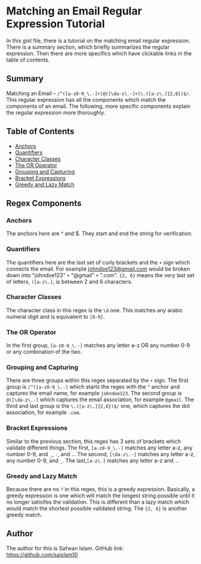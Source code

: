 # Matching an Email Regular Expression Tutorial

In this gist file, there is a tutorial on the matching email regular expression. There is a summary section, which briefly summarizes the regular expression. Then there are more specifics which have clickable links in the table of contents. 

## Summary

Matching an Email – `/^([a-z0-9_\.-]+)@([\da-z\.-]+)\.([a-z\.]{2,6})$/`. This regular expression has all the components which match the components of an email. The following, more specific components explain the regular expression more thoroughly.

## Table of Contents

- [Anchors](#anchors)
- [Quantifiers](#quantifiers)
- [Character Classes](#character-classes)
- [The OR Operator](#the-or-operator)
- [Grouping and Capturing](#grouping-and-capturing)
- [Bracket Expressions](#bracket-expressions)
- [Greedy and Lazy Match](#greedy-and-lazy-match)

## Regex Components

### Anchors
The anchors here are ^ and $. They start and end the string for verification.

### Quantifiers
The quantifiers here are the last set of curly brackets and the `+` sign which connects the email. For example johndoe123@gmail.com would be broken down into "johndoe123" `+` "@gmail" `+` ".com". `{2, 6}` means the very last set of letters, `([a-z\.]`, is between 2 and 6 characters.

### Character Classes
The character class in this regex is the `\d` one. This matches any arabic numeral digit and is equivalent to `[0-9]`.

### The OR Operator
In the first group, `[a-z0-9_\.-]` matches any letter a-z OR any number 0-9 or any combination of the two.

### Grouping and Capturing
There are three groups within this regex separated by the `+` sign. The first group is `/^([a-z0-9_\.-]` which starts the regex with the `^` anchor and captures the email name, for example `johndoe123`. The second group is `@([\da-z\.-]` which captures the email association, for example `@gmail`. The third and last group is the `\.([a-z\.]{2,6})$/` one, which captures the dot association, for example `.com`.

### Bracket Expressions
Similar to the previous section, this regex has 3 sets of brackets which validate different things. The first, `[a-z0-9_\.-]` matches any letter a-z, any number 0-9, and `_`, `-`, and `.`. The second, `[\da-z\.-]` matches any letter a-z, any number 0-9, and `_`.  The last,`[a-z\.]` matches any letter a-z and `.`.

### Greedy and Lazy Match
Because there are no `?` in this regex, this is a greedy expression. Basically, a greedy expression is one which will match the longest string possible until it no longer satisifes the validation. This is different than a lazy match which would match the shortest possible validated string. The `{2, 6}` is another greedy match.

## Author

The author for this is Safwan Islam. GitHub link: https://github.com/saislam10
